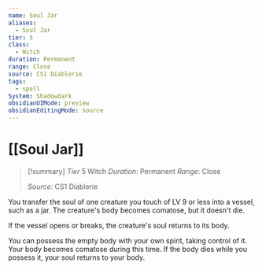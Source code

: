 ```yaml
---
name: Soul Jar
aliases:
  - Soul Jar
tier: 5
class:
  - Witch
duration: Permanent
range: Close
source: CS1 Diablerie
tags:
  - spell
System: Shadowdark
obsidianUIMode: preview
obsidianEditingMode: source
---
```








 # [[Soul Jar]]

>[!summary]
> *Tier* 5
> Witch
> *Duration*: Permanent
> *Range*: Close
> 
> *Source:* CS1 Diablerie

You transfer the soul of one creature you touch of LV 9 or less into a vessel, such as a jar. The creature's body becomes comatose, but it doesn't die. 

If the vessel opens or breaks, the creature's soul returns to its body.

You can possess the empty body with your own spirit, taking control of it. Your body becomes comatose during this time. If the body dies while you possess it, your soul returns to your body.


